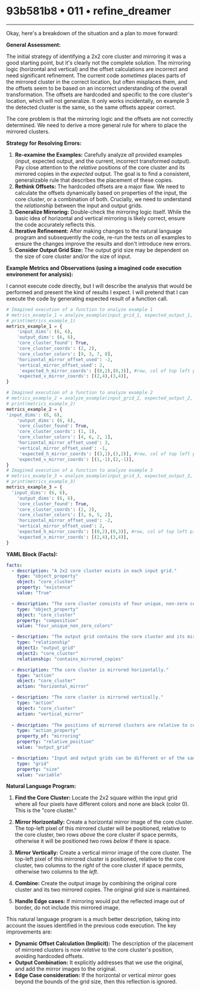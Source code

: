 # 93b581b8 • 011 • refine_dreamer

---
Okay, here's a breakdown of the situation and a plan to move forward:

**General Assessment:**

The initial strategy of identifying a 2x2 core cluster and mirroring it was a good starting point, but it's clearly not the complete solution. The mirroring logic (horizontal and vertical) and the offset calculations are incorrect and need significant refinement. The current code *sometimes* places parts of the mirrored cluster in the correct location, but often misplaces them, and the offsets seem to be based on an incorrect understanding of the overall transformation. The offsets are hardcoded and specific to the core cluster's location, which will not generalize. It only works incidentally, on example 3 the detected cluster is the same, so the same offsets appear correct.

The core problem is that the mirroring logic and the offsets are not correctly determined. We need to derive a more general rule for where to place the mirrored clusters.

**Strategy for Resolving Errors:**

1.  **Re-examine the Examples:** Carefully analyze *all* provided examples (input, expected output, and the current, incorrect transformed output). Pay close attention to the *relative* positions of the core cluster and its mirrored copies in the *expected* output. The goal is to find a consistent, generalizable rule that describes the placement of these copies.
2.  **Rethink Offsets:** The hardcoded offsets are a major flaw. We need to calculate the offsets dynamically based on properties of the input, the core cluster, or a combination of both.  Crucially, we need to understand the *relationship* between the input and output grids.
3.  **Generalize Mirroring:** Double-check the mirroring logic itself. While the basic idea of horizontal and vertical mirroring is likely correct, ensure the code accurately reflects this.
4.  **Iterative Refinement:**  After making changes to the natural language program and subsequently the code, re-run the tests on *all* examples to ensure the changes improve the results and don't introduce new errors.
5. **Consider Output Grid Size:** The output grid size may be dependent on the size of core cluster and/or the size of input.

**Example Metrics and Observations (using a imagined code execution environment for analysis):**

I cannot execute code directly, but I will describe the analysis that would be performed and present the kind of results I expect. I will pretend that I can execute the code by generating expected result of a function call.

```python
# Imagined execution of a function to analyze example 1
# metrics_example_1 = analyze_example(input_grid_1, expected_output_1, transformed_output_1)
# print(metrics_example_1)
metrics_example_1 = {
    'input_dims': (6, 6),
    'output_dims': (6, 6),
    'core_cluster_found': True,
    'core_cluster_coords': (2, 2),
    'core_cluster_colors': [9, 3, 7, 8],
    'horizontal_mirror_offset_used': -2,
    'vertical_mirror_offset_used': 2,
     'expected_h_mirror_coords': [(0,2),(0,3)], #row, col of top left pixel
    'expected_v_mirror_coords': [(2,4),(3,4)],
}

# Imagined execution of a function to analyze example 2
# metrics_example_2 = analyze_example(input_grid_2, expected_output_2, transformed_output_2)
# print(metrics_example_2)
metrics_example_2 = {
'input_dims': (6, 6),
    'output_dims': (6, 6),
    'core_cluster_found': True,
    'core_cluster_coords': (1, 1),
    'core_cluster_colors': [4, 6, 2, 1],
    'horizontal_mirror_offset_used': 3,
    'vertical_mirror_offset_used': -1,
     'expected_h_mirror_coords': [(3,1),(3,2)], #row, col of top left pixel
    'expected_v_mirror_coords': [(1,-1),(2,-1)],
}
# Imagined execution of a function to analyze example 3
# metrics_example_3 = analyze_example(input_grid_3, expected_output_3, transformed_output_3)
# print(metrics_example_3)
metrics_example_3 = {
  'input_dims': (6, 6),
    'output_dims': (6, 6),
    'core_cluster_found': True,
    'core_cluster_coords': (2, 2),
    'core_cluster_colors': [3, 6, 5, 2],
    'horizontal_mirror_offset_used': -2,
    'vertical_mirror_offset_used': 2,
    'expected_h_mirror_coords': [(0,2),(0,3)], #row, col of top left pixel
    'expected_v_mirror_coords': [(2,4),(3,4)],
}
```

**YAML Block (Facts):**

```yaml
facts:
  - description: "A 2x2 core cluster exists in each input grid."
    type: "object_property"
    object: "core_cluster"
    property: "existence"
    value: "True"

  - description: "The core cluster consists of four unique, non-zero color pixels."
    type: "object_property"
    object: "core_cluster"
    property: "composition"
    value: "four_unique_non_zero_colors"

  - description: "The output grid contains the core cluster and its mirrored copies."
    type: "relationship"
    object1: "output_grid"
    object2: "core_cluster"
    relationship: "contains_mirrored_copies"

  - description: "The core cluster is mirrored horizontally."
    type: "action"
    object: "core_cluster"
    action: "horizontal_mirror"

  - description: "The core cluster is mirrored vertically."
    type: "action"
    object: "core_cluster"
    action: "vertical_mirror"
    
  - description: "The positions of mirrored clusters are relative to core cluster."
    type: "action_property"
    property_of: "mirroring"
    property: "relative_position"
    value: "output_grid"

  - description: "Input and output grids can be different or of the same size"
    type: "grid"
    property: "size"
    value: "variable"
```

**Natural Language Program:**

1.  **Find the Core Cluster:** Locate the 2x2 square within the input grid where all four pixels have different colors and none are black (color 0). This is the "core cluster."

2.  **Mirror Horizontally:** Create a horizontal mirror image of the core cluster. The top-left pixel of this mirrored cluster will be positioned, relative to the core cluster, two rows *above* the core cluster if space permits, otherwise it will be positioned two rows *below* if there is space.
    

3.  **Mirror Vertically:** Create a vertical mirror image of the core cluster. The top-left pixel of this mirrored cluster is positioned, relative to the core cluster, two columns to the *right* of the core cluster if space permits, otherwise two columns to the *left*.

4. **Combine:** Create the output image by combining the original core cluster and its two mirrored copies. The original grid size is maintained.
5. **Handle Edge cases:** If mirroring would put the reflected image out of border, do not include this mirrored image.

This natural language program is a much better description, taking into account the issues identified in the previous code execution. The key improvements are:

*   **Dynamic Offset Calculation (Implicit):** The description of the placement of mirrored clusters is now *relative* to the core cluster's position, avoiding hardcoded offsets.
* **Output Combination:** It explicitly addresses that we use the original, and add the mirror images to the original.
* **Edge Case consideration:** If the horizontal or vertical mirror goes beyond the bounds of the grid size, then this reflection is ignored.

